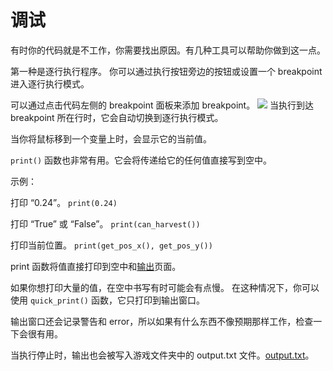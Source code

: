 # 调试
有时你的代码就是不工作，你需要找出原因。有几种工具可以帮助你做到这一点。

第一种是逐行执行程序。
你可以通过执行按钮旁边的按钮或设置一个 breakpoint 进入逐行执行模式。

可以通过点击代码左侧的 breakpoint 面板来添加 breakpoint。
![](Breakpoints227)
当执行到达 breakpoint 所在行时，它会自动切换到逐行执行模式。

当你将鼠标移到一个变量上时，会显示它的当前值。

`print()` 函数也非常有用。它会将传递给它的任何值直接写到空中。

示例：

打印 “0.24”。
`print(0.24)`

打印 “True” 或 “False”。
`print(can_harvest())`

打印当前位置。
`print(get_pos_x(), get_pos_y())`

print 函数将值直接打印到空中和[输出](docs/output.md)页面。

如果你想打印大量的值，在空中书写有时可能会有点慢。
在这种情况下，你可以使用 `quick_print()` 函数，它只打印到输出窗口。

输出窗口还会记录警告和 error，所以如果有什么东西不像预期那样工作，检查一下会很有用。

当执行停止时，输出也会被写入游戏文件夹中的 output.txt 文件。[output.txt](persistent_data_path/output.txt)。